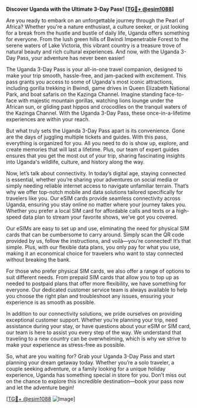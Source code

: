 **Discover Uganda with the Ultimate 3-Day Pass! [[TG💪+ @esim1088](https://t.me/s/esim1088)]**

Are you ready to embark on an unforgettable journey through the Pearl of Africa? Whether you're a nature enthusiast, a culture seeker, or just looking for a break from the hustle and bustle of daily life, Uganda offers something for everyone. From the lush green hills of Bwindi Impenetrable Forest to the serene waters of Lake Victoria, this vibrant country is a treasure trove of natural beauty and rich cultural experiences. And now, with the Uganda 3-Day Pass, your adventure has never been easier!

The Uganda 3-Day Pass is your all-in-one travel companion, designed to make your trip smooth, hassle-free, and jam-packed with excitement. This pass grants you access to some of Uganda's most iconic attractions, including gorilla trekking in Bwindi, game drives in Queen Elizabeth National Park, and boat safaris on the Kazinga Channel. Imagine standing face-to-face with majestic mountain gorillas, watching lions lounge under the African sun, or gliding past hippos and crocodiles on the tranquil waters of the Kazinga Channel. With the Uganda 3-Day Pass, these once-in-a-lifetime experiences are within your reach.

But what truly sets the Uganda 3-Day Pass apart is its convenience. Gone are the days of juggling multiple tickets and guides. With this pass, everything is organized for you. All you need to do is show up, explore, and create memories that will last a lifetime. Plus, our team of expert guides ensures that you get the most out of your trip, sharing fascinating insights into Uganda's wildlife, culture, and history along the way.

Now, let’s talk about connectivity. In today’s digital age, staying connected is essential, whether you’re sharing your adventures on social media or simply needing reliable internet access to navigate unfamiliar terrain. That’s why we offer top-notch mobile and data solutions tailored specifically for travelers like you. Our eSIM cards provide seamless connectivity across Uganda, ensuring you stay online no matter where your journey takes you. Whether you prefer a local SIM card for affordable calls and texts or a high-speed data plan to stream your favorite shows, we’ve got you covered.

Our eSIMs are easy to set up and use, eliminating the need for physical SIM cards that can be cumbersome to carry around. Simply scan the QR code provided by us, follow the instructions, and voilà—you’re connected! It’s that simple. Plus, with our flexible data plans, you only pay for what you use, making it an economical choice for travelers who want to stay connected without breaking the bank.

For those who prefer physical SIM cards, we also offer a range of options to suit different needs. From prepaid SIM cards that allow you to top up as needed to postpaid plans that offer more flexibility, we have something for everyone. Our dedicated customer service team is always available to help you choose the right plan and troubleshoot any issues, ensuring your experience is as smooth as possible.

In addition to our connectivity solutions, we pride ourselves on providing exceptional customer support. Whether you’re planning your trip, need assistance during your stay, or have questions about your eSIM or SIM card, our team is here to assist you every step of the way. We understand that traveling to a new country can be overwhelming, which is why we strive to make your experience as stress-free as possible.

So, what are you waiting for? Grab your Uganda 3-Day Pass and start planning your dream getaway today. Whether you’re a solo traveler, a couple seeking adventure, or a family looking for a unique holiday experience, Uganda has something special in store for you. Don’t miss out on the chance to explore this incredible destination—book your pass now and let the adventure begin!

[[TG💪+ @esim1088](https://t.me/s/esim1088) ![Image](https://i.postimg.cc/Y0z9fWf4/image.png)]